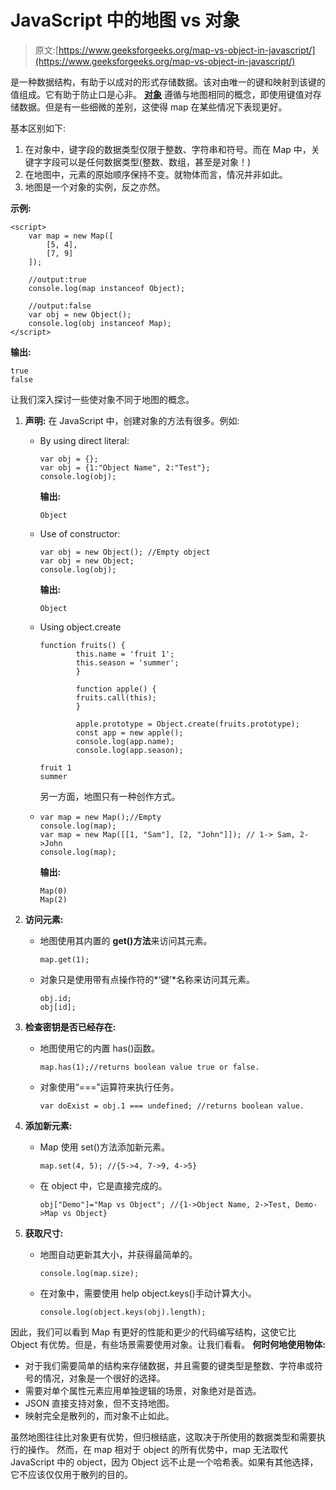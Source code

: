 # JavaScript 中的地图 vs 对象

> 原文:[https://www.geeksforgeeks.org/map-vs-object-in-javascript/](https://www.geeksforgeeks.org/map-vs-object-in-javascript/)

是一种数据结构，有助于以成对的形式存储数据。该对由唯一的键和映射到该键的值组成。它有助于防止口是心非。
**[对象](https://www.geeksforgeeks.org/objects-in-javascript/)** 遵循与地图相同的概念，即使用键值对存储数据。但是有一些细微的差别，这使得 map 在某些情况下表现更好。

基本区别如下:

1.  在对象中，键字段的数据类型仅限于整数、字符串和符号。而在 Map 中，关键字字段可以是任何数据类型(整数、数组，甚至是对象！)
2.  在地图中，元素的原始顺序保持不变。就物体而言，情况并非如此。
3.  地图是一个对象的实例，反之亦然。

**示例:**

```
<script>
    var map = new Map([
        [5, 4],
        [7, 9]
    ]);

    //output:true
    console.log(map instanceof Object); 

    //output:false
    var obj = new Object();
    console.log(obj instanceof Map); 
</script>
```

**输出:**

```
true
false
```

让我们深入探讨一些使对象不同于地图的概念。

1.  **声明:**
    在 JavaScript 中，创建对象的方法有很多。例如:
    *   By using direct literal:

        ```
        var obj = {};
        var obj = {1:"Object Name", 2:"Test"};
        console.log(obj);
        ```

        **输出:**

        ```
        Object
        ```

    *   Use of constructor:

        ```
        var obj = new Object(); //Empty object
        var obj = new Object;
        console.log(obj);
        ```

        **输出:**

        ```
        Object
        ```

    *   Using object.create

        ```
        function fruits() {
                this.name = 'fruit 1';
                this.season = 'summer';
                }

                function apple() {
                fruits.call(this);
                }

                apple.prototype = Object.create(fruits.prototype);
                const app = new apple();
                console.log(app.name);
                console.log(app.season);
        ```

        ```
        fruit 1
        summer
        ```

        另一方面，地图只有一种创作方式。

    *   ```
        var map = new Map();//Empty
        console.log(map);
        var map = new Map([[1, "Sam"], [2, "John"]]); // 1-> Sam, 2->John
        console.log(map);
        ```

        **输出:**

        ```
        Map(0)
        Map(2)
        ```

2.  **访问元素:**
    *   地图使用其内置的 **get()方法**来访问其元素。

        ```
        map.get(1);
        ```

    *   对象只是使用带有点操作符的*‘键’*名称来访问其元素。

        ```
        obj.id;
        obj[id];
        ```

3.  **检查密钥是否已经存在:**
    *   地图使用它的内置 has()函数。

        ```
        map.has(1);//returns boolean value true or false.
        ```

    *   对象使用“===”运算符来执行任务。

        ```
        var doExist = obj.1 === undefined; //returns boolean value.
        ```

4.  **添加新元素:**
    *   Map 使用 set()方法添加新元素。

        ```
        map.set(4, 5); //{5->4, 7->9, 4->5}
        ```

    *   在 object 中，它是直接完成的。

        ```
        obj["Demo"]="Map vs Object"; //{1->Object Name, 2->Test, Demo->Map vs Object}
        ```

5.  **获取尺寸:**
    *   地图自动更新其大小，并获得最简单的。

        ```
        console.log(map.size);
        ```

    *   在对象中，需要使用 help object.keys()手动计算大小。

        ```
        console.log(object.keys(obj).length);
        ```

因此，我们可以看到 Map 有更好的性能和更少的代码编写结构，这使它比 Object 有优势。但是，有些场景需要使用对象。让我们看看。
**何时何地使用物体:**

*   对于我们需要简单的结构来存储数据，并且需要的键类型是整数、字符串或符号的情况，对象是一个很好的选择。
*   需要对单个属性元素应用单独逻辑的场景，对象绝对是首选。
*   JSON 直接支持对象，但不支持地图。
*   映射完全是散列的，而对象不止如此。

虽然地图往往比对象更有优势，但归根结底，这取决于所使用的数据类型和需要执行的操作。
然而，在 map 相对于 object 的所有优势中，map 无法取代 JavaScript 中的 object，因为 Object 远不止是一个哈希表。如果有其他选择，它不应该仅仅用于散列的目的。